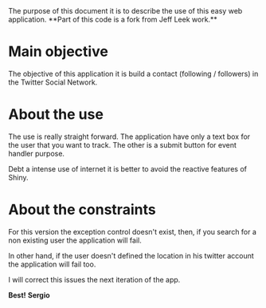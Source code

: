 <div class="abstract">
The purpose of this document it is to describe the use of this easy
web application. **Part of this code is a fork from Jeff Leek work.**

</div>

# Main objective

The objective of this application it is build a contact (following /
followers) in the Twitter Social Network.

# About the use

The use is really straight forward. The application have only a text
box for the user that you want to track. The other is a submit button
for event handler purpose.

Debt a intense use of internet it is better to avoid the reactive
features of Shiny.

# About the constraints

For this version the exception control doesn't exist, then, if you
search for a non existing user the application will fail.

In other hand, if the user doesn't defined the location in his twitter
account the application will fail too.

I will correct this issues the next iteration of the app.

**Best!**
**Sergio**

